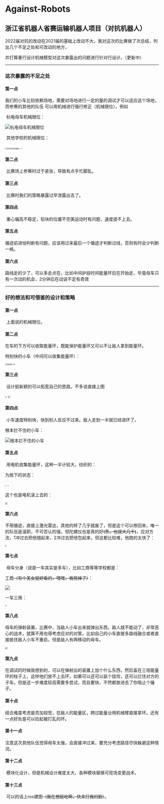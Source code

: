 # Against-Robots #
## 浙江省机器人省赛运输机器人项目（对抗机器人） ##
​	2022届对抗的改动在2021届的基础上改动不大，我对这次的比赛做了次总结，列出几个不足之处和可改动的地方，

并打算重行设计机械模型对这次暴露出的问题进行针对行设计。（更新中）

---------
### 这次暴露的不足之处 ###
   #### 第一点
​	我们的小车比较依赖场地，需要对场地进行一定的量的调试才可以适应这个场地，而参赛的其他的队伍
可以用机械进行强行修正（机械限位）。例如  

​	杭电母车机械限位：

![杭电母车机械限位](.\picture\1.jpg)

​	其他学校的机械限位：

<img src=".\picture\2.jpg" alt="其他学校的机械限位" style="zoom:33%;" />

<img src=".\picture\5.jpg" style="zoom: 25%;" />

   #### 第二点

​	比赛场上参赛时过于紧张，导致有点手忙脚乱。

   #### 第三点
​	比赛时我们的策略暴露过早泄露出去了。

   #### 第四点
​	重心偏高不稳定，铅块的位置不完美运动时有问题，速度提不上去。

   #### 第五点

​	循迹前进怕判断有问题，应该用过来最后一个循迹才判断过线，否则有时会少判断一格。

#### 第六点

​	路线走的少了，可以多走点在，比如中间护段时间能量环后在开始走，毕竟母车只有一次动的机会，2分钟后在动说不定有奇效

------

### 好的想法和可借鉴的设计和策略

#### 第一点

​	上面说的机械限位。

#### 第二点

​	在车的下方可以收取能量环，既能保护能量环又可以不让敌人拿到能量环。

特别快的小车（中间可以收集能量环）：

<img src=".\picture\3.jpg" alt="特别快的小车" style="zoom:33%;" />



#### 第三点

​	设计挺新颖的可以拓宽自己的思路，不多说直接上图

<img src=".\picture\4.jpg" style="zoom:33%;" />

<img src=".\picture\9.jpg" style="zoom: 50%;" />

#### 第四点

​	小车速度特别快，快到别人反应不过来。敌人走到一半就已经进环了。

根本拦不住的小车：

![根本拦不住的小车](.\picture\6.jpg)

#### 第五点

​	用电机收集能量环，这种一半计较大，纺织的：

为放下的状态：

<img src=".\picture\7.jpg" style="zoom: 25%;" />

<img src=".\picture\8.jpg" style="zoom:25%;" />

这个也是电机滚上去的：

<img src=".\picture\9.jpg" style="zoom: 50%;" />

#### 第六点

​	不用循迹，直接上激光雷达，其他的转了几乎就废了，但是这个可以修回来，唯一的队伍是温职，不可否认的强，但陀螺仪也是真的好~~(贵，也就大几千)~~，应对方法，1冲过去把他翘起来，2冲过去把他包起来，但这都比较难，他跑的太快了：

<img src=".\picture\10.jpg" style="zoom: 33%;" />

#### 第七点

​	母车分身（说是一车其实是多车），比如工商等等学校都是：

工商~~（有个美女挺好看的，嘿嘿，我剪掉了）~~：

![](.\picture\14.jpg)

一车三用：

<img src=".\picture\13.jpg" style="zoom:33%;" />

#### 第八点

​	母车的弹射装置，比赛中，当敌人小车出来就弹出东西，敌人就不能动了，非常恶心的战术，就算不用也得考虑应对的对策，比如自己的小车直接多路线融合或者直接抵住敌人小车不重启，但是敌人有两移动的母车。

<img src=".\picture\12.jpg" style="zoom: 50%;" />

#### 第九点

​	在调试的时候我想到的，可以在弹射出的装置上加个什么东西，然后盖在三倍能量环的柱子上，这样他们放不上去环，如果可以还可以装个挂帘，还可以拦住对方的子车。但是这一步难度较高需要多尝试，而且要快，不然都放进去了你阻止个锤子。

#### 第十点

​	结合难度考虑是否加视觉，在敌人的能量区，跨过能量台用机械臂直接拿环。还有一点好处是可以捡起被打乱的环。

#### 第十一点

​	注意这次其他队伍觉得母车太强，会直接冲过来，要充分考虑路径尽快躲避这种情况。

#### 第十二点

​	模块化设计，但是机械设计难度太大，各种模块替换可现场变更战术。

#### 第十三点

​	可以的话上ros建图~~（我在想屁吃啊，快来打我的脸）~~。